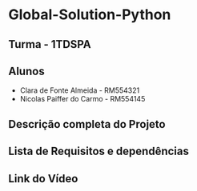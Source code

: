 # Global-Solution-Python

## Turma - 1TDSPA

## Alunos
- Clara de Fonte Almeida - RM554321
- Nicolas Paiffer do Carmo - RM554145

## Descrição completa do Projeto

## Lista de Requisitos e dependências

## Link do Vídeo 


